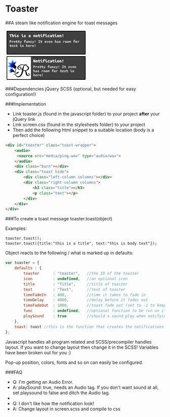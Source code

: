 # Toaster
##A steam like notification engine for toast messages

![alt text](https://raw.githubusercontent.com/Rosefalk/Toaster/master/media/toasts.jpg "default look, can be changed")

###Dependencies
jQuery
SCSS (optional, but needed for easy configuration!)

###Implementation

- Link  toaster.js (found in the javascript folder) to your project **after** your jQuery link
- Link screen.css (found in the stylesheets folder) to your project
- Then add the following html snippet to a suitable location (body is a perfect choice)

```html
<div id="toaster" class="toast-wrapper">
    <audio>
     <source src="media/ping.wav" type="audio/wav">
    </audio>
    <div class="burn"></div>
    <div class="toast hide">
        <div class="left-column columns"></div>
        <div class="right-column columns">
            <h3 class="title"></h3>
            <p class="text"></p>
        </div>
    </div>
</div>
```

###To create a toast message
toaster.toast(object)

Examples:

    toaster.toast();
    toaster.toast({title:"this is a title", text:"this is body text"});

Object reacts to the following / what is marked up in defaults:
```javascript
var toaster = {
    defaults : {
        toaster      : "toaster",   //the ID of the toaster
        icon         : undefined,   //an optional icon
        title        : "Title",     //title of toaster
        text         : "Text",      //text of toaster
        timeFadeIn   : 400,         //time it takes to fade in
        timeDelay    : 4000,        //delay before it fades out
        timeFadeOut  : 1000,        //toast fade out (set to -1 to keep toasts from fading out)
        func         : undefined,   //optional function to be run on click
        playSound    : true         //should a sound play when notifying?
    },
    toast: toast //this is the function that creates the notifications
};
```
Javascript handles all program related and SCSS/precompiler handles layout.
If you want to change layout then change it in the SCSS! Variables have been
broken out for you :)

Pop-up position, colors, fonts and so on can easily be configured.

###FAQ

- Q: I'm getting an Audio Error.
- A: playSound: true, needs an Audio tag. If you don't want sound at all, set playsound to false and ditch the Audio tag.
- 
- Q: I don't like how the notification look!
- A: Change layout in screen.scss and compile to css
